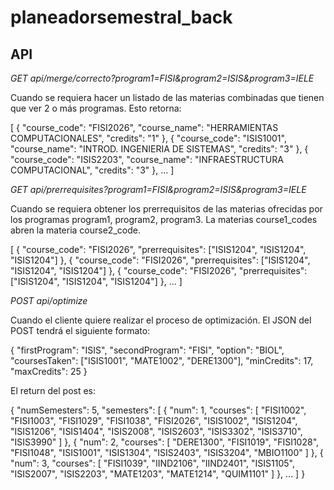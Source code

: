 # planeadorsemestral_back

## API

*GET api/merge/correcto?program1=FISI&program2=ISIS&program3=IELE*

Cuando se requiera hacer un listado de las materias combinadas que tienen que ver 2 o más programas. Esto retorna:

[
  {
    "course_code": "FISI2026",
    "course_name": "HERRAMIENTAS COMPUTACIONALES",
    "credits": "1"
  },
  {
    "course_code": "ISIS1001",
    "course_name": "INTROD. INGENIERIA DE SISTEMAS",
    "credits": "3"
  },
  {
    "course_code": "ISIS2203",
    "course_name": "INFRAESTRUCTURA COMPUTACIONAL",
    "credits": "3"
  },
  ...
]

*GET api/prerrequisites?program1=FISI&program2=ISIS&program3=IELE*

Cuando se requiera obtener los prerrequisitos de las materias ofrecidas por los programas program1, program2, program3. La materias course1_codes abren la materia course2_code.

[
  {
    "course_code": "FISI2026",
    "prerrequisites": ["ISIS1204", "ISIS1204", "ISIS1204"]
  },
  {
    "course_code": "FISI2026",
    "prerrequisites": ["ISIS1204", "ISIS1204", "ISIS1204"]
  },
  {
    "course_code": "FISI2026",
    "prerrequisites": ["ISIS1204", "ISIS1204", "ISIS1204"]
  },
  ...
]

*POST api/optimize*

Cuando el cliente quiere realizar el proceso de optimización. El JSON del POST tendrá el siguiente formato:

{
  "firstProgram": "ISIS",
  "secondProgram": "FISI",
  "option": "BIOL",
  "coursesTaken": ["ISIS1001", "MATE1002", "DERE1300"],
  "minCredits": 17,
  "maxCredits": 25
}

El return del post es:

{
  "numSemesters": 5,
  "semesters": [
    {
      "num": 1,
      "courses": [
        "FISI1002",
        "FISI1003",
        "FISI1029",
        "FISI1038",
        "FISI2026",
        "ISIS1002",
        "ISIS1204",
        "ISIS1206",
        "ISIS1404",
        "ISIS2008",
        "ISIS2603",
        "ISIS3302",
        "ISIS3710",
        "ISIS3990"
      ]
    },
    {
      "num": 2,
      "courses": [
        "DERE1300",
        "FISI1019",
        "FISI1028",
        "FISI1048",
        "ISIS1001",
        "ISIS1304",
        "ISIS2403",
        "ISIS3204",
        "MBIO1100"
      ]
    },
    {
      "num": 3,
      "courses": [
        "FISI1039",
        "IIND2106",
        "IIND2401",
        "ISIS1105",
        "ISIS2007",
        "ISIS2203",
        "MATE1203",
        "MATE1214",
        "QUIM1101"
      ]
    }, ...
  ]
}
